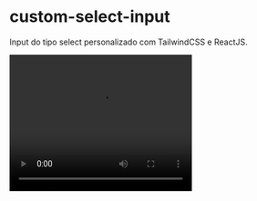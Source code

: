 # custom-select-input
Input do tipo select personalizado com TailwindCSS e ReactJS. 

<video width="320" height="240" >
  <source src="https://github.com/BiancaHoffer/custom-select-input/assets/99914904/81b63d51-25cf-4b51-93a1-3f8be8255863" >
</video>



